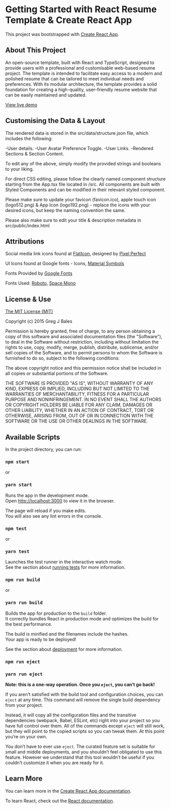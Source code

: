 # Getting Started with React Resume Template & Create React App

This project was bootstrapped with [Create React App](https://github.com/facebook/create-react-app).

## About This Project

An open-source template, built with React and TypeScript, designed to provide users with a professional and customisable 
web-based resume project. The template is intended to facilitate easy access to a modern and polished resume that can 
be tailored to meet individual needs and preferences. With its modular architecture, the template provides a solid foundation 
for creating a high-quality, user-friendly resume website that can be easily maintained and updated.

[View live demo](react-resume-69e.pages.dev/)

## Customising the Data & Layout

The rendered data is stored in the src/data/structure.json file, which includes the following:

-User details.
-User Avatar Preference Toggle.
-User Links.
-Rendered Sections & Section Content.

To edit any of the above, simply modify the provided strings and booleans to your liking.

For direct CSS editing, please follow the clearly named component structure starting from the App.tsx file located in /src.
All components are built with Styled Components and can be modified in their relevant styled component.

Please make sure to update your favicon (favicon.ico), apple touch icon (logo512.png) & App Icon (logo192.png) - 
replace the icons with your desired icons, but keep the naming convention the same.

Please also make sure to edit your title & description metadata in src/public/index.html

## Attributions

Social media link icons found at [FlatIcon](https://www.flaticon.com), designed by [Pixel Perfect](https://www.flaticon.com/authors/pixel-perfect)

UI Icons found at Google fonts - Icons, [Material Symbols](https://fonts.google.com/icons)

Fonts Provided by [Google Fonts](https://fonts.google.com/)

Fonts Used:
[Roboto](https://fonts.google.com/specimen/Roboto?query=roboto),
[Space Mono](https://fonts.google.com/specimen/Space+Mono?query=space+mono)


## License & Use

[The MIT License (MIT)](https://opensource.org/license/mit/)

Copyright (c) 2015 Greg J Bales

Permission is hereby granted, free of charge, to any person obtaining a copy
of this software and associated documentation files (the "Software"), to deal
in the Software without restriction, including without limitation the rights
to use, copy, modify, merge, publish, distribute, sublicense, and/or sell
copies of the Software, and to permit persons to whom the Software is
furnished to do so, subject to the following conditions:

The above copyright notice and this permission notice shall be included in all
copies or substantial portions of the Software.

THE SOFTWARE IS PROVIDED "AS IS", WITHOUT WARRANTY OF ANY KIND, EXPRESS OR
IMPLIED, INCLUDING BUT NOT LIMITED TO THE WARRANTIES OF MERCHANTABILITY,
FITNESS FOR A PARTICULAR PURPOSE AND NONINFRINGEMENT. IN NO EVENT SHALL THE
AUTHORS OR COPYRIGHT HOLDERS BE LIABLE FOR ANY CLAIM, DAMAGES OR OTHER
LIABILITY, WHETHER IN AN ACTION OF CONTRACT, TORT OR OTHERWISE, ARISING FROM,
OUT OF OR IN CONNECTION WITH THE SOFTWARE OR THE USE OR OTHER DEALINGS IN THE
SOFTWARE.

## Available Scripts

In the project directory, you can run:

### `npm start`
or
### `yarn start`

Runs the app in the development mode.\
Open [http://localhost:3000](http://localhost:3000) to view it in the browser.

The page will reload if you make edits.\
You will also see any lint errors in the console.

### `npm test`
or 
### `yarn test`

Launches the test runner in the interactive watch mode.\
See the section about [running tests](https://facebook.github.io/create-react-app/docs/running-tests) for more information.

### `npm run build`
or
### `yarn run build`

Builds the app for production to the `build` folder.\
It correctly bundles React in production mode and optimizes the build for the best performance.

The build is minified and the filenames include the hashes.\
Your app is ready to be deployed!

See the section about [deployment](https://facebook.github.io/create-react-app/docs/deployment) for more information.

### `npm run eject`
### `yarn run eject`

**Note: this is a one-way operation. Once you `eject`, you can’t go back!**

If you aren’t satisfied with the build tool and configuration choices, you can `eject` at any time. This command will remove the single build dependency from your project.

Instead, it will copy all the configuration files and the transitive dependencies (webpack, Babel, ESLint, etc) right into your project so you have full control over them. All of the commands except `eject` will still work, but they will point to the copied scripts so you can tweak them. At this point you’re on your own.

You don’t have to ever use `eject`. The curated feature set is suitable for small and middle deployments, and you shouldn’t feel obligated to use this feature. However we understand that this tool wouldn’t be useful if you couldn’t customize it when you are ready for it.

## Learn More

You can learn more in the [Create React App documentation](https://facebook.github.io/create-react-app/docs/getting-started).

To learn React, check out the [React documentation](https://reactjs.org/).
